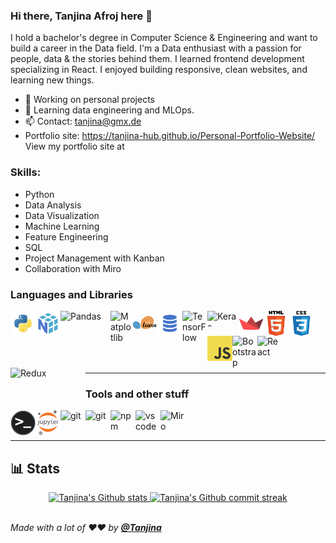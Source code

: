 ### Hi there, Tanjina Afroj here 👋
I hold a bachelor's degree in Computer Science & Engineering and want to build a career in the Data field.
I'm a Data enthusiast with a passion for people, data & the stories behind them.
I learned frontend development specializing in React.
I enjoyed building responsive, clean websites, and learning new things.
- :telescope: Working on personal projects
- :seedling: Learning data engineering and MLOps.
- :mailbox: Contact: tanjina@gmx.de
- Portfolio site: https://tanjina-hub.github.io/Personal-Portfolio-Website/
View my portfolio site at <a target="_blank"> </a>

### Skills:

- Python
- Data Analysis
- Data Visualization
- Machine Learning
- Feature Engineering
- SQL
- Project Management with Kanban
- Collaboration with Miro
  
### Languages and Libraries

<img align="left" alt="Python" width="40px" src="https://github.com/github/explore/raw/main/topics/python/python.png" />
<img align="left" alt="NumPy" width="40px" src="https://github.com/github/explore/raw/main/topics/numpy/numpy.png" />
<img align="left" alt="Pandas" width="80px" src="https://upload.wikimedia.org/wikipedia/commons/thumb/e/ed/Pandas_logo.svg/1024px-Pandas_logo.svg.png" />
<img align="left" alt="Matplotlib" width="35px" src="https://upload.wikimedia.org/wikipedia/commons/thumb/0/01/Created_with_Matplotlib-logo.svg/512px-Created_with_Matplotlib-logo.svg.png" />
<img align="left" alt="Scikit-Learn" width="40px" src="https://github.com/github/explore/raw/main/topics/scikit-learn/scikit-learn.png" />
<img align="left" alt="SQL" width="40px" src="https://github.com/github/explore/raw/main/topics/sql/sql.png" />
<img align="left" alt="TensorFlow" width="40px" src="https://upload.wikimedia.org/wikipedia/commons/thumb/1/11/TensorFlowLogo.svg/2560px-TensorFlowLogo.svg.png" />
<img align="left" alt="Keras" height="25px" width="50px" src="https://keras.io/img/logo.png" />
<img align="left" alt="Streamlit" width="40px" src="https://github.com/github/explore/raw/main/topics/streamlit/streamlit.png" />
<img align="left" alt="HTML5" width="40px" src="https://raw.githubusercontent.com/github/explore/80688e429a7d4ef2fca1e82350fe8e3517d3494d/topics/html/html.png" />
<img align="left" alt="CSS3" width="40px" src="https://raw.githubusercontent.com/github/explore/80688e429a7d4ef2fca1e82350fe8e3517d3494d/topics/css/css.png" />
<img align="left" alt="JS" width="40px" src="https://raw.githubusercontent.com/github/explore/80688e429a7d4ef2fca1e82350fe8e3517d3494d/topics/javascript/javascript.png" />
<img align="left" alt="Bootstrap" width="40px" src="https://www.vectorlogo.zone/logos/getbootstrap/getbootstrap-icon.svg" />
<img align="left" alt="React" width="40px" src="https://www.vectorlogo.zone/logos/reactjs/reactjs-icon.svg" />
<img align="left" alt="Redux"  src="https://raw.githubusercontent.com/prplx/svg-logos/master/svg/redux.svg" height="50" width="120"/>
<br />
<br />
<br />
<br />
<br />
<hr />

### Tools and other stuff
<img align="left" alt="Terminal" width="40" src="https://raw.githubusercontent.com/github/explore/80688e429a7d4ef2fca1e82350fe8e3517d3494d/topics/terminal/terminal.png" />
<img align="left" alt="jupyter notebook" height="40" src="https://raw.githubusercontent.com/github/explore/80688e429a7d4ef2fca1e82350fe8e3517d3494d/topics/jupyter-notebook/jupyter-notebook.png">
<img align="left" alt="git" width="40px" src="https://www.vectorlogo.zone/logos/git-scm/git-scm-icon.svg" />
<img align="left" alt="git" width="40px" src="https://www.vectorlogo.zone/logos/github/github-icon.svg" />
<img align="left" alt="npm" width="40px" src="https://www.vectorlogo.zone/logos/npmjs/npmjs-icon.svg" />
<img align="left" alt="vs code" width="40px" src="https://www.vectorlogo.zone/logos/visualstudio_code/visualstudio_code-icon.svg" />
<img align="left" alt="Miro" width="40" src="https://miro.com/favicon.ico" />
<br />
<br />
<hr />

## **📊 Stats**

<div align="center" style="text-align:center">
    <a href="#">
        <img width="49%" src="https://github-readme-stats.vercel.app/api?username=tanjina-hub&show_icons=true&theme=monokai&count_private=true"
            alt="Tanjina's Github stats">
    </a>
    <a href="#">
        <img width="49%" src="https://github-readme-streak-stats.herokuapp.com/?user=tanjina-hub&theme=monokai"
            alt="Tanjina's Github commit streak">
    </a>
</div>


<br />

_Made with a lot of ❤️❤️ by **[@Tanjina](https://github.com/tanjina-hub)**_
